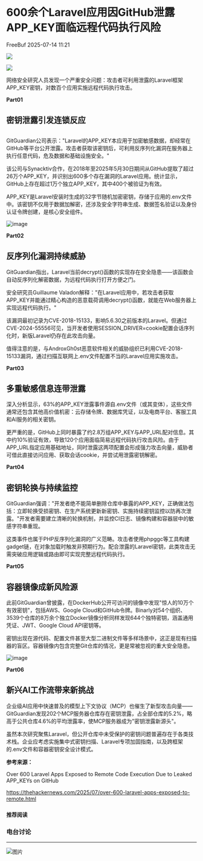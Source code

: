#  600余个Laravel应用因GitHub泄露APP_KEY面临远程代码执行风险  
 FreeBuf   2025-07-14 11:21  
  
![](https://mmbiz.qpic.cn/mmbiz_gif/qq5rfBadR38jUokdlWSNlAjmEsO1rzv3srXShFRuTKBGDwkj4gvYy34iajd6zQiaKl77Wsy9mjC0xBCRg0YgDIWg/640?wx_fmt=gif "")  
  
  
![](https://mmbiz.qpic.cn/mmbiz_png/qq5rfBadR3iboRVmw4QbAUKcqcIPQ0d4Ezpx3yiaSJRx4l0xkEHSd0h3MglpN4icVQ4RkAmL8vKAusQhzMucVib6qw/640?wx_fmt=png&from=appmsg "")  
  
  
网络安全研究人员发现一个严重安全问题：攻击者可利用泄露的Laravel框架APP_KEY密钥，对数百个应用实施远程代码执行攻击。  
  
  
**Part01**  
## 密钥泄露引发连锁反应  
##   
  
GitGuardian公司表示："Laravel的APP_KEY本应用于加密敏感数据，却经常在GitHub等平台公开泄露。攻击者获取该密钥后，可利用反序列化漏洞在服务器上执行任意代码，危及数据和基础设施安全。"  
  
  
该公司与Synacktiv合作，在2018年至2025年5月30日期间从GitHub提取了超过26万个APP_KEY，并识别出600多个存在漏洞的Laravel应用。统计显示，GitHub上存在超过1万个独立APP_KEY，其中400个被验证为有效。  
  
  
APP_KEY是Laravel安装时生成的32字节随机加密密钥，存储于应用的.env文件中。该密钥不仅用于数据加解密，还涉及安全字符串生成、数据签名验证以及身份认证令牌创建，是核心安全组件。  
  
  
![image](https://mmbiz.qpic.cn/mmbiz_jpg/qq5rfBadR3iboRVmw4QbAUKcqcIPQ0d4EjwicU9TVom6RrMLUpaFKpYwKznMRliaIddmoG7GNWLpYBwpNBBPsnlgw/640?wx_fmt=jpeg&from=appmsg "")  
  
  
**Part02**  
## 反序列化漏洞持续威胁  
  
  
GitGuardian指出，Laravel当前decrypt()函数的实现存在安全隐患——该函数会自动反序列化解密数据，为远程代码执行打开方便之门。  
  
  
安全研究员Guillaume Valadon解释："在Laravel应用中，若攻击者获取APP_KEY并能通过精心构造的恶意载荷调用decrypt()函数，就能在Web服务器上实现远程代码执行。"  
  
  
该漏洞最初记录为CVE-2018-15133，影响5.6.30之前版本的Laravel。但通过CVE-2024-55556可见，当开发者使用SESSION_DRIVER=cookie配置会话序列化时，新版Laravel仍存在此攻击向量。  
  
  
值得注意的是，与AndroxGh0st恶意软件相关的威胁组织已利用CVE-2018-15133漏洞，通过扫描互联网上.env文件配置不当的Laravel应用实施攻击。  
  
  
**Part03**  
## 多重敏感信息连带泄露  
  
  
深入分析显示，63%的APP_KEY泄露事件源自.env文件（或其变体），这些文件通常还包含其他高价值机密：云存储令牌、数据库凭证，以及电商平台、客服工具和AI服务的相关密钥。  
  
  
更严重的是，GitHub上同时暴露了约2.8万组APP_KEY与APP_URL配对信息。其中约10%验证有效，导致120个应用面临简易远程代码执行攻击风险。由于APP_URL指定应用基础地址，同时泄露这两项配置会形成强力攻击向量，威胁者可借此直接访问应用、获取会话cookie，并尝试用泄露密钥解密。  
  
  
**Part04**  
## 密钥轮换与持续监控  
  
  
GitGuardian强调："开发者绝不能简单删除仓库中暴露的APP_KEY，正确做法包括：立即轮换受损密钥、在生产系统更新新密钥、实施持续密钥监控以防再次泄露。"开发者需要建立清晰的轮换机制，并监控CI日志、镜像构建和容器层中的敏感字符串重现。  
  
  
这类事件也属于PHP反序列化漏洞的广义范畴。攻击者使用phpggc等工具构建gadget链，在对象加载时触发非预期行为。配合泄露的Laravel密钥，此类攻击无需突破应用逻辑或路由即可实现完整远程代码执行。  
  
  
**Part05**  
## 容器镜像成新风险源  
  
  
此前GitGuardian曾披露，在DockerHub公开可访问的镜像中发现"惊人的10万个有效密钥"，包括AWS、Google Cloud和GitHub令牌。Binarly对54个组织、3539个仓库的8万余个独立Docker镜像分析同样发现644个独特密钥，涵盖通用凭证、JWT、Google Cloud API密钥等。  
  
  
密钥出现在源代码、配置文件甚至大型二进制文件等多样场景中，这正是现有扫描器的盲区。容器镜像内包含完整Git仓库的情况，更是常被忽视的重大安全隐患。  
  
![image](https://mmbiz.qpic.cn/mmbiz_jpg/qq5rfBadR3iboRVmw4QbAUKcqcIPQ0d4EPpsvy6Kc263XPZJ0WnXGnmQdbia0gqiaF8icMibiakHYAKKFibHkoOmO2qYA/640?wx_fmt=jpeg&from=appmsg "")  
  
  
**Part06**  
## 新兴AI工作流带来新挑战  
  
  
企业级AI应用中快速普及的模型上下文协议（MCP）也催生了新型攻击向量——GitGuardian发现202个MCP服务器仓库存在密钥泄露，占全部仓库的5.2%，略高于公共仓库4.6%的平均泄露率，使MCP服务器成为"密钥泄露新源头"。  
  
  
虽然本次研究聚焦Laravel，但公开仓库中未受保护的密钥问题普遍存在于各类技术栈。企业应考虑实施集中式密钥扫描、Laravel专项加固指南，以及跨框架的.env文件和容器密钥安全设计模式。  
  
  
**参考来源：**  
  
Over 600 Laravel Apps Exposed to Remote Code Execution Due to Leaked APP_KEYs on GitHub  
  
https://thehackernews.com/2025/07/over-600-laravel-apps-exposed-to-remote.html  
  
  
###   
###   
###   
  
**推荐阅读**  
  
[](https://mp.weixin.qq.com/s?__biz=MjM5NjA0NjgyMA==&mid=2651324737&idx=1&sn=8f0843cf1d51ac50bd1eae4a5f0e4c87&scene=21#wechat_redirect)  
  
### 电台讨论  
  
****  
  
  
  
![图片](https://mmbiz.qpic.cn/mmbiz_gif/qq5rfBadR3icF8RMnJbsqatMibR6OicVrUDaz0fyxNtBDpPlLfibJZILzHQcwaKkb4ia57xAShIJfQ54HjOG1oPXBew/640?wx_fmt=gif&wxfrom=5&wx_lazy=1&tp=webp "")  
  
   
  
